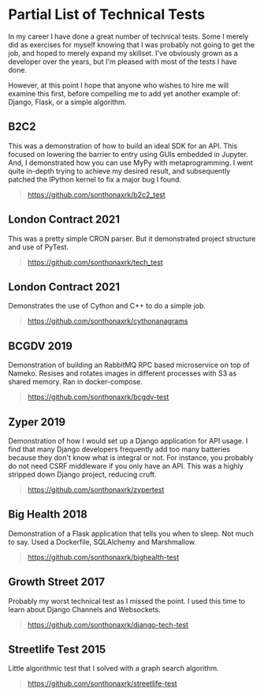 # Partial List of Technical Tests

In my career I have done a great number of technical tests. Some I merely did as exercises for myself knowing that I
was probably not going to get the job, and hoped to merely expand my skillset. I've obviously grown as a developer over
the years, but I'm pleased with most of the tests I have done.

However, at this point I hope that anyone who wishes to hire me will examine this first, before compelling me to add yet another example of: Django, Flask, or a simple algorithm.

## B2C2

This was a demonstration of how to build an ideal SDK for an API. This focused on lowering the barrier to entry using GUIs
embedded in Jupyter. And, I demonstrated how you can use MyPy with metaprogramming. I went quite in-depth trying to achieve
my desired result, and subsequently patched the IPython kernel to fix a major bug I found.

> https://github.com/sonthonaxrk/b2c2_test

## London Contract 2021

This was a pretty simple CRON parser. But it demonstrated project structure and use of PyTest.

> https://github.com/sonthonaxrk/tech_test

## London Contract 2021

Demonstrates the use of Cython and C++ to do a simple job.
 
> https://github.com/sonthonaxrk/cythonanagrams

## BCGDV 2019

Demonstration of building an RabbitMQ RPC based microservice on top of Nameko. Resises and rotates images in different processes
with S3 as shared memory. Ran in docker-compose.

> https://github.com/sonthonaxrk/bcgdv-test

## Zyper 2019

Demonstration of how I would set up a Django application for API usage. I find that many Django developers frequently add
too many batteries because they don't know what is integral or not. For instance, you probably do not need CSRF middleware
if you only have an API. This was a highly stripped down Django project, reducing cruft.

> https://github.com/sonthonaxrk/zypertest

## Big Health 2018

Demonstration of a Flask application that tells you when to sleep. Not much to say. Used a Dockerfile, SQLAlchemy and Marshmallow.

> https://github.com/sonthonaxrk/bighealth-test

## Growth Street 2017

Probably my worst technical test as I missed the point. I used this time to learn about Django Channels and Websockets.

> https://github.com/sonthonaxrk/django-tech-test

## Streetlife Test 2015

Little algorithmic test that I solved with a graph search algorithm.

> https://github.com/sonthonaxrk/streetlife-test
